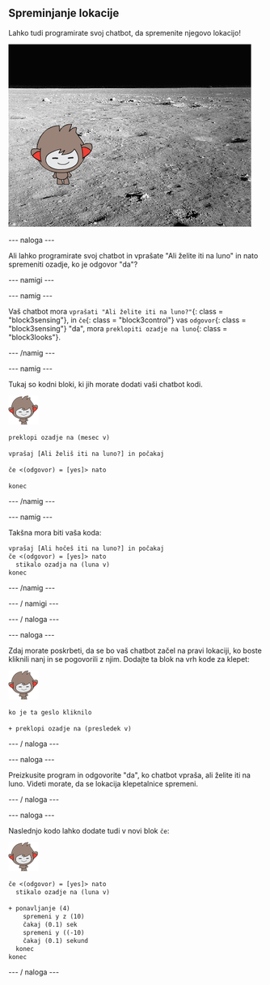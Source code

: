## Spreminjanje lokacije

Lahko tudi programirate svoj chatbot, da spremenite njegovo lokacijo!

![Testiranje spreminjanja ozadja](images/chatbot-backdrop-moon.png)

\--- naloga \---

Ali lahko programirate svoj chatbot in vprašate "Ali želite iti na luno" in nato spremeniti ozadje, ko je odgovor "da"?

\--- namigi \---

\--- namig \---

Vaš chatbot mora `vprašati "Ali želite iti na luno?"`{: class = "block3sensing"}, in `če`{: class = "block3control"} vas `odgovor`{: class = "block3sensing"} "da", mora `preklopiti ozadje na luno`{: class = "block3looks"}.

\--- /namig \---

\--- namig \---

Tukaj so kodni bloki, ki jih morate dodati vaši chatbot kodi.

![nano sprite](images/nano-sprite.png)

```blocks3
preklopi ozadje na (mesec v)

vprašaj [Ali želiš iti na luno?] in počakaj

če <(odgovor) = [yes]> nato 

konec
```

\--- /namig \---

\--- namig \---

Takšna mora biti vaša koda:

```blocks3
vprašaj [Ali hočeš iti na luno?] in počakaj
če <(odgovor) = [yes]> nato 
  stikalo ozadja na (luna v)
konec
```

\--- /namig \---

\--- / namigi \---

\--- / naloga \---

\--- naloga \---

Zdaj morate poskrbeti, da se bo vaš chatbot začel na pravi lokaciji, ko boste kliknili nanj in se pogovorili z njim. Dodajte ta blok na vrh kode za klepet:

![nano sprite](images/nano-sprite.png)

```blocks3
ko je ta geslo kliknilo

+ preklopi ozadje na (presledek v)
```

\--- / naloga \---

\--- naloga \---

Preizkusite program in odgovorite "da", ko chatbot vpraša, ali želite iti na luno. Videti morate, da se lokacija klepetalnice spremeni.

\--- / naloga \---

\--- naloga \---

Naslednjo kodo lahko dodate tudi v novi blok `če`:

![nano sprite](images/nano-sprite.png)

```blocks3
če <(odgovor) = [yes]> nato 
  stikalo ozadje na (luna v)

+ ponavljanje (4) 
    spremeni y z (10)
    čakaj (0.1) sek
    spremeni y ((-10)
    čakaj (0.1) sekund
  konec
konec
```

\--- / naloga \---